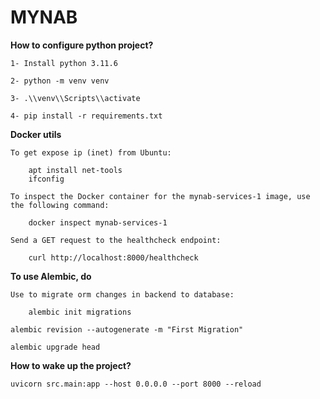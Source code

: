 # MYNAB

**How to configure python project?**

    1- Install python 3.11.6

    2- python -m venv venv

    3- .\\venv\\Scripts\\activate

    4- pip install -r requirements.txt

**Docker utils**

    To get expose ip (inet) from Ubuntu:
    
        apt install net-tools
        ifconfig

    To inspect the Docker container for the mynab-services-1 image, use the following command:

        docker inspect mynab-services-1

    Send a GET request to the healthcheck endpoint:

        curl http://localhost:8000/healthcheck

**To use Alembic, do**

    Use to migrate orm changes in backend to database:
    
        alembic init migrations

    alembic revision --autogenerate -m "First Migration"

    alembic upgrade head

**How to wake up the project?**

    uvicorn src.main:app --host 0.0.0.0 --port 8000 --reload
